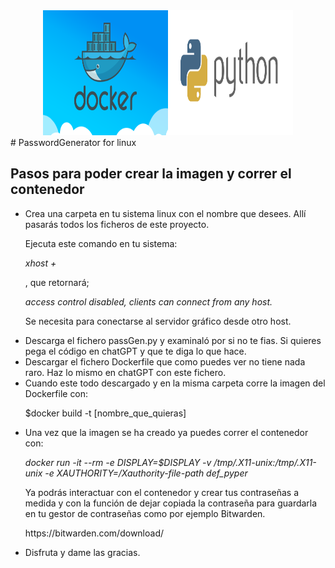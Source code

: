<div>
  <center>
  <img src="docker.png" width="200px" height="200px"><img src="phyton.png" width="200px" height="200px">
  </center>
</div>
# PasswordGenerator for linux
<h2>Pasos para poder crear la imagen y correr el contenedor</h2>
<ul>
  <li><p>Crea una carpeta en tu sistema linux con el nombre que desees. Allí pasarás todos los ficheros de este proyecto.</p></li>
    <p>Ejecuta este comando en tu sistema:</p>
    <p><i>xhost +</i></p>
    <p>, que retornará;</p>
    <p><i>access control disabled, clients can connect from any host.</i></p>
    <p>Se necesita para conectarse al servidor gráfico desde otro host.</p>
  <li>Descarga el fichero passGen.py y examinaló por si no te fias. Si quieres pega el código en chatGPT y que te diga lo que hace.</li>
  <li>Descargar el fichero Dockerfile que como puedes ver no tiene nada raro. Haz lo mismo en chatGPT con este fichero.</li>
  <li>Cuando este todo descargado y en la misma carpeta corre la imagen del Dockerfile con:</li>
  <p>$docker build -t [nombre_que_quieras]</p>
  <li>Una vez que la imagen se ha creado ya puedes correr el contenedor con:</li>
  <p><i>docker run -it --rm -e DISPLAY=$DISPLAY -v /tmp/.X11-unix:/tmp/.X11-unix -e XAUTHORITY=/Xauthority-file-path def_pyper</i></p>
  <p>Ya podrás interactuar con el contenedor y crear tus contraseñas a medida y con la función de dejar copiada la contraseña para guardarla en tu gestor de contraseñas       como por ejemplo Bitwarden.</p>
  <p>https://bitwarden.com/download/</p>
  <li>Disfruta y dame las gracias.</li>
</ul>
